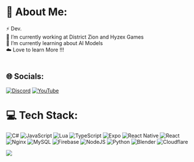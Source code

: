 # 💫 About Me:
⚡ Dev.<br>🤝 I’m currently working at District Zion and Hyzex Games<br>🌱 I’m currently learning about AI Models<br>☁️ Love to learn More !!!<br><br>


## 🌐 Socials:
[![Discord](https://img.shields.io/badge/Discord-%237289DA.svg?logo=discord&logoColor=white)](https://discord.gg/_zorgo) [![YouTube](https://img.shields.io/badge/YouTube-%23FF0000.svg?logo=YouTube&logoColor=white)](https://youtube.com/@ZORGO43) 

# 💻 Tech Stack:
![C#](https://img.shields.io/badge/c%23-%23239120.svg?style=flat-square&logo=csharp&logoColor=white) ![JavaScript](https://img.shields.io/badge/javascript-%23323330.svg?style=flat-square&logo=javascript&logoColor=%23F7DF1E) ![Lua](https://img.shields.io/badge/lua-%232C2D72.svg?style=flat-square&logo=lua&logoColor=white) ![TypeScript](https://img.shields.io/badge/typescript-%23007ACC.svg?style=flat-square&logo=typescript&logoColor=white) ![Expo](https://img.shields.io/badge/expo-1C1E24?style=flat-square&logo=expo&logoColor=#D04A37) ![React Native](https://img.shields.io/badge/react_native-%2320232a.svg?style=flat-square&logo=react&logoColor=%2361DAFB) ![React](https://img.shields.io/badge/react-%2320232a.svg?style=flat-square&logo=react&logoColor=%2361DAFB) ![Nginx](https://img.shields.io/badge/nginx-%23009639.svg?style=flat-square&logo=nginx&logoColor=white) ![MySQL](https://img.shields.io/badge/mysql-%2300000f.svg?style=flat-square&logo=mysql&logoColor=white) ![Firebase](https://img.shields.io/badge/firebase-%23039BE5.svg?style=flat-square&logo=firebase) ![NodeJS](https://img.shields.io/badge/node.js-6DA55F?style=flat-square&logo=node.js&logoColor=white) ![Python](https://img.shields.io/badge/python-3670A0?style=flat-square&logo=python&logoColor=ffdd54) ![Blender](https://img.shields.io/badge/blender-%23F5792A.svg?style=flat-square&logo=blender&logoColor=white) ![Cloudflare](https://img.shields.io/badge/Cloudflare-F38020?style=flat-square&logo=Cloudflare&logoColor=white)


![](https://github-readme-stats.vercel.app/api/top-langs/?username=ZORGO43&theme=dark&hide_border=true&include_all_commits=false&count_private=false&layout=compact)

